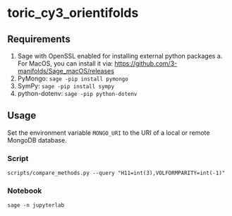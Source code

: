 # toric_cy3_orientifolds

## Requirements
1. Sage with OpenSSL enabled for installing external python packages
    a. For MacOS, you can install it via: https://github.com/3-manifolds/Sage_macOS/releases
2. PyMongo: `sage -pip install pymongo`
3. SymPy: `sage -pip install sympy`
4. python-dotenv: `sage -pip python-dotenv`

## Usage
Set the environment variable `MONGO_URI` to the URI of a local or remote MongoDB database.

### Script
```
scripts/compare_methods.py --query "H11=int(3),VOLFORMPARITY=int(-1)"
```

### Notebook
```
sage -n jupyterlab
```
